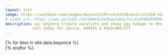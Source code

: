 ```yaml
---
layout: acts
image: https://scotbase.com/images/beyonce%20tribute%20vocalists%20-%20shows.png?crc=3780278797
# video_src: https://www.youtube.com/embed/kwOaqwIyKas?si=FyAYW6OFKMdkuAjb
description: our beyonce tribute vocalists and shows pay homage to the artist who, with the release of her debut album, Dangerously in Love (2003) saw destiny's child lead singer beyonce established as a solo artist worldwide, debuting at number one on the US Billboard 200 chart and earning five Grammy Awards, and featured the Billboard Hot 100 number one singles "Crazy in Love" and "Baby Boy".scotbase tributes to beyonce are energetic shows with fabulous vocalists, choreographed dance routines and stunning costumes.<hr>
            call today for advice, QUOTES & AVAILABILITY  
---
```


<div class="row mt-4 mb-4">
  {% for item in site.data.beyonce %}
    <div class="col-md-4 mb-5">
      <div class="card border-0 shadow h-100">
        <a href="/acts/{{ item.title | slugify }}">
          <img class="card-img-top" src="{{ item.image_src }}" alt="" />
        </a>
      </div>
    </div>
  {% endfor %}
</div>